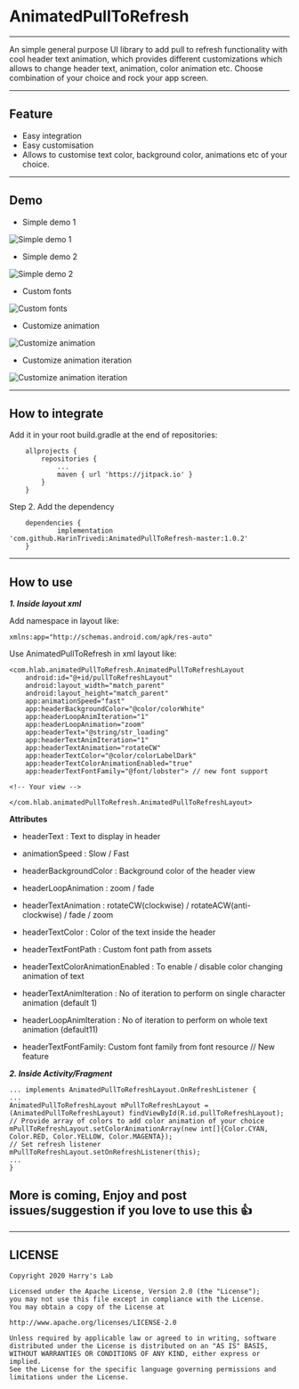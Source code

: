 # AnimatedPullToRefresh
***
An simple general purpose UI library to add pull to refresh functionality with cool header text animation, which provides different customizations which allows to change header text, animation, color animation etc. Choose combination of your choice and rock your app screen.
***

## Feature
 * Easy integration
 * Easy customisation
 * Allows to customise text color, background color, animations etc of your choice.
***

## Demo
* Simple demo 1

![Simple demo 1](http://i.imgur.com/9VZF1p8.gif)

* Simple demo 2

![Simple demo 2](http://i.imgur.com/339TOr9.gif)

* Custom fonts

![Custom fonts](http://i.imgur.com/6hKRJSu.gif)

* Customize animation

![Customize animation](http://i.imgur.com/TRaE2Dn.gif)

* Customize animation iteration

![Customize animation iteration](http://i.imgur.com/h3pI43s.gif)


***
## How to integrate

Add it in your root build.gradle at the end of repositories:

````
	allprojects {
		repositories {
			...
			maven { url 'https://jitpack.io' }
		}
	}
````
Step 2. Add the dependency

````
	dependencies {
	        implementation 'com.github.HarinTrivedi:AnimatedPullToRefresh-master:1.0.2'
	}
````

***
## How to use
_**1. Inside layout xml**_

Add namespace in layout like:

    xmlns:app="http://schemas.android.com/apk/res-auto"

Use AnimatedPullToRefresh in xml layout like:

    <com.hlab.animatedPullToRefresh.AnimatedPullToRefreshLayout
        android:id="@+id/pullToRefreshLayout"
        android:layout_width="match_parent"
        android:layout_height="match_parent"
        app:animationSpeed="fast"
        app:headerBackgroundColor="@color/colorWhite"
        app:headerLoopAnimIteration="1"
        app:headerLoopAnimation="zoom"
        app:headerText="@string/str_loading"
        app:headerTextAnimIteration="1"
        app:headerTextAnimation="rotateCW"
        app:headerTextColor="@color/colorLabelDark"
        app:headerTextColorAnimationEnabled="true"
        app:headerTextFontFamily="@font/lobster"> // new font support
    
    <!-- Your view -->

    </com.hlab.animatedPullToRefresh.AnimatedPullToRefreshLayout>

**Attributes**

* headerText : Text to display in header
* animationSpeed : Slow / Fast
* headerBackgroundColor : Background color of the header view 
* headerLoopAnimation : zoom / fade
* headerTextAnimation : rotateCW(clockwise) / rotateACW(anti-clockwise) / fade / zoom
* headerTextColor : Color of the text inside the header
* headerTextFontPath : Custom font path from assets

* headerTextColorAnimationEnabled : To enable / disable color changing animation of text
* headerTextAnimIteration : No of iteration to perform on single character animation (default 1)
* headerLoopAnimIteration : No of iteration to perform on whole text animation (default11)
* headerTextFontFamily: Custom font family from font resource // New feature

_**2. Inside Activity/Fragment**_

````
... implements AnimatedPullToRefreshLayout.OnRefreshListener {
...
AnimatedPullToRefreshLayout mPullToRefreshLayout = (AnimatedPullToRefreshLayout) findViewById(R.id.pullToRefreshLayout);
// Provide array of colors to add color animation of your choice 
mPullToRefreshLayout.setColorAnimationArray(new int[]{Color.CYAN, Color.RED, Color.YELLOW, Color.MAGENTA});
// Set refresh listener
mPullToRefreshLayout.setOnRefreshListener(this);
...
}

````

## More is coming, Enjoy and post issues/suggestion if you love to use this 👍 

***

## LICENSE
````
Copyright 2020 Harry's Lab

Licensed under the Apache License, Version 2.0 (the "License");
you may not use this file except in compliance with the License.
You may obtain a copy of the License at

http://www.apache.org/licenses/LICENSE-2.0

Unless required by applicable law or agreed to in writing, software
distributed under the License is distributed on an "AS IS" BASIS,
WITHOUT WARRANTIES OR CONDITIONS OF ANY KIND, either express or implied.
See the License for the specific language governing permissions and
limitations under the License.
````
